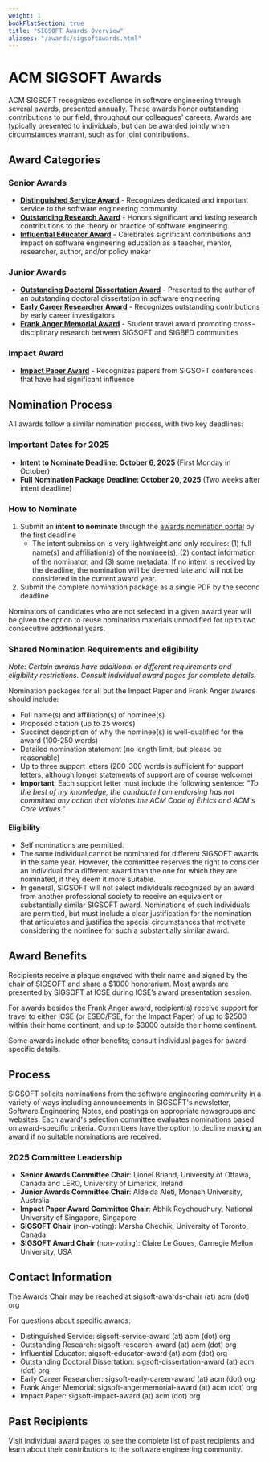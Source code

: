 ```yaml
---
weight: 1
bookFlatSection: true
title: "SIGSOFT Awards Overview"
aliases: "/awards/sigsoftAwards.html"
---
```


# ACM SIGSOFT Awards

ACM SIGSOFT recognizes excellence in software engineering through several
awards, presented annually. These awards honor outstanding contributions to our
field, throughout our colleagues' careers. Awards are typically presented to
individuals, but can be awarded jointly when circumstances warrant, such as for
joint contributions.  

## Award Categories

### Senior Awards
- **[Distinguished Service
Award](https://www2.sigsoft.org/awards/distinguishedservice/)** - Recognizes
dedicated and important service to the software engineering community 
- **[Outstanding Research Award](https://www2.sigsoft.org/awards/outstandingresearch/)** - Honors
significant and lasting research contributions to the theory or practice of
software engineering
- **[Influential Educator Award](https://www2.sigsoft.org/awards/influentialeducator/)** - Celebrates
significant contributions and impact on software engineering education as a
teacher, mentor, researcher, author, and/or policy maker

### Junior Awards
- **[Outstanding Doctoral Dissertation Award](https://www2.sigsoft.org/awards/dissertation/)** - Presented to the author of an outstanding doctoral dissertation in software engineering
- **[Early Career Researcher Award](https://www2.sigsoft.org/awards/earlycareerresearcher/)** - Recognizes outstanding contributions by early career investigators
- **[Frank Anger Memorial Award](https://www2.sigsoft.org/awards/anger/)** - Student travel award promoting cross-disciplinary research between SIGSOFT and SIGBED communities

### Impact Award
- **[Impact Paper Award](https://www2.sigsoft.org/awards/impactpaper/)** - Recognizes papers from SIGSOFT conferences that have had significant influence

## Nomination Process

All awards follow a similar nomination process, with two key deadlines:

### Important Dates for 2025
- **Intent to Nominate Deadline: October 6, 2025** (First Monday in October)
- **Full Nomination Package Deadline: October 20, 2025** (Two weeks after intent deadline)

### How to Nominate
1. Submit an **intent to nominate** through the [awards nomination portal](https://sigsoft-awards.hotcrp.com/) by the first deadline
   - The intent submission is very lightweight and only requires: (1) full name(s) and
   afﬁliation(s) of the nominee(s), (2) contact information of the nominator,
   and (3) some metadata. If no intent is received by the deadline, the
   nomination will be deemed late and will not be considered in the current award year. 
2. Submit the complete nomination package as a single PDF by the second deadline

Nominators of candidates who are not selected in a given award year will be
given the option to reuse nomination materials unmodified for up to two
consecutive additional years.

### Shared Nomination Requirements and eligibility

*Note: Certain awards have additional or different requirements and eligibility
 restrictions. Consult individual award pages for complete details.*

Nomination packages for all but the Impact Paper and Frank Anger awards should include:
- Full name(s) and affiliation(s) of nominee(s)
- Proposed citation (up to 25 words)
- Succinct description of why the nominee(s) is well-qualified for the award (100-250 words)
- Detailed nomination statement (no length limit, but please be reasonable)
- Up to three support letters (200-300 words is sufficient for support letters, although longer statements of support are of course welcome)
- **Important**: Each support letter must include the following sentence: *"To the best of my knowledge, the candidate I am endorsing has not committed any action that violates the ACM Code of Ethics and ACM's Core Values."*

#### Eligibility 

- Self nominations are permitted.
- The same individual cannot be nominated for different SIGSOFT awards in the
  same year.  However, the committee reserves the right to consider an
  individual for a different award than the one for which they are nominated, if
  they deem it more suitable.
- In general, SIGSOFT will not select individuals recognized  by an award from
  another professional society to receive an equivalent or 
  substantially similar SIGSOFT award.  Nominations of such individuals are
  permitted, but must include a clear justification for the nomination that articulates
  and justifies the special circumstances that motivate considering the nominee
  for such a substantially similar award.  


## Award Benefits

Recipients receive a plaque engraved with their name and signed by the chair of
SIGSOFT and share a $1000 honorarium. Most awards are presented by SIGSOFT at
ICSE during ICSE’s award presentation session.

For awards besides the Frank Anger award, recipient(s) receive support for
travel to either ICSE (or ESEC/FSE, for the Impact Paper) of up to $2500 within
their home continent, and up to $3000 outside their home continent.

Some awards include other benefits; consult individual pages for  award-specific details. 

## Process

SIGSOFT solicits nominations from the software engineering community in a
variety of ways including announcements in SIGSOFT's newsletter, Software
Engineering Notes, and postings on appropriate newsgroups and websites. Each
award's selection committee evaluates nominations based on award-specific criteria.
Committees have the option to decline making an award if no suitable nominations
are received.

### 2025 Committee Leadership
- **Senior Awards Committee Chair**: Lionel Briand, University of Ottawa, Canada and LERO, University of Limerick, Ireland
- **Junior Awards Committee Chair**: Aldeida Aleti, Monash University, Australia
- **Impact Paper Award Committee Chair**: Abhik Roychoudhury, National University of Singapore, Singapore
- **SIGSOFT Chair** (non-voting): Marsha Chechik, University of Toronto, Canada
- **SIGSOFT Award Chair** (non-voting): Claire Le Goues, Carnegie Mellon University, USA

## Contact Information

The Awards Chair may be reached at sigsoft-awards-chair (at) acm (dot) org

For questions about specific awards:
- Distinguished Service: sigsoft-service-award (at) acm (dot) org
- Outstanding Research: sigsoft-research-award (at) acm (dot) org
- Influential Educator: sigsoft-educator-award (at) acm (dot) org
- Outstanding Doctoral Dissertation: sigsoft-dissertation-award (at) acm (dot) org
- Early Career Researcher: sigsoft-early-career-award (at) acm (dot) org
- Frank Anger Memorial: sigsoft-angermemorial-award (at) acm (dot) org
- Impact Paper: sigsoft-impact-award (at) acm (dot) org



## Past Recipients

Visit individual award pages to see the complete list of past recipients and
learn about their contributions to the software engineering community.

